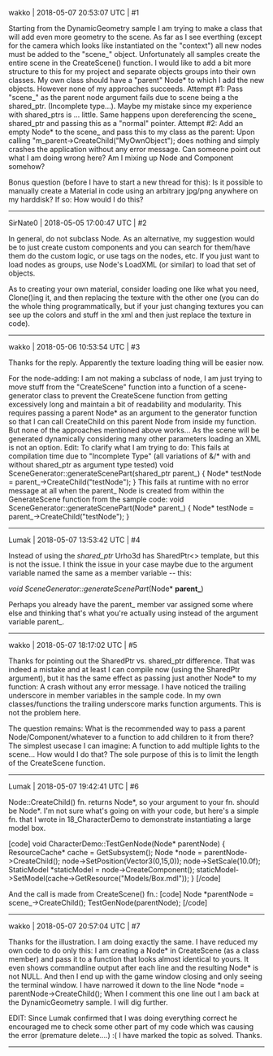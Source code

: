 wakko | 2018-05-07 20:53:07 UTC | #1

Starting from the DynamicGeometry sample I am trying to make a class that will add even more geometry to the scene. As far as I see everthing (except for the camera which looks like instantiated on the "context") all new nodes must be added to the "scene_" object. Unfortunately all samples create the entire scene in the CreateScene() function. I would like to add a bit more structure to this for my project and separate objects groups into their own classes.
My own class should have a "parent" Node* to which I add the new objects. However none of my approaches succeeds.
Attempt #1: Pass "scene_" as the parent node argument fails due to scene being a the shared_ptr. (Incomplete type...). Maybe my mistake since my experience with shared_ptrs is ... little. Same happens upon dereferencing the scene_ shared_ptr and passing this as a "normal" pointer.
Attempt #2: Add an empty Node* to the scene_ and pass this to my class as the parent: Upon calling "m_parent->CreateChild("MyOwnObject"); does nothing and simply crashes the application without any error message.
Can someone point out what I am doing wrong here? Am I mixing up Node and Component somehow?

Bonus question (before I have to start a new thread for this): Is it possible to manually create a Material in code using an arbitrary jpg/png anywhere on my harddisk? If so: How would I do this?

-------------------------

SirNate0 | 2018-05-05 17:00:47 UTC | #2

In general, do not subclass Node. As an alternative, my suggestion would be to just create custom components and you can search for them/have them do the custom logic, or use tags on the nodes, etc. If you just want to load nodes as groups, use Node's LoadXML (or similar) to load that set of objects.

As to creating your own material, consider loading one like what you need, Clone()ing it, and then replacing the texture with the other one (you can do the whole thing programmatically, but if your just changing textures you can see up the colors and stuff in the xml and then just replace the texture in code).

-------------------------

wakko | 2018-05-06 10:53:54 UTC | #3

Thanks for the reply. 
Apparently the texture loading thing will be easier now.

For the node-adding: I am not making a subclass of node, I am just trying to move stuff from the "CreateScene" function into a function of a scene-generator class to prevent the CreateScene function from getting excessively long and maintain a bit of readability and modularity. This requires passing a parent Node* as an argument to the generator function so that I can call CreateChild on this parent Node from inside my function. But none of the approaches mentioned above works...
As the scene will be generated dynamically considering many other parameters loading an XML is not an option.
Edit:
To clarify what I am trying to do: 
This fails at compilation time due to "Incomplete Type" (all variations of &/*  with and without shared_ptr as argument type tested)
    void SceneGenerator::generateScenePart(shared_ptr<Scene> parent_)
    {
      Node* testNode = parent_->CreateChild("testNode");
    }
This fails at runtime with no error message at all when the parent_ Node is created from within the GenerateScene function from the sample code:
    void SceneGenerator::generateScenePart(Node* parent_)
    {
      Node* testNode = parent_->CreateChild("testNode");
    }

-------------------------

Lumak | 2018-05-07 13:53:42 UTC | #4

Instead of using the *shared_ptr* Urho3d has SharedPtr<> template, but this is not the issue.  I think the issue in your case maybe due to the argument variable named the same as a member variable -- this:

*void SceneGenerator::generateScenePart*(Node* **parent_**)

Perhaps you already have the parent_ member var assigned some where else and thinking that's what you're actually using instead of the argument variable parent_.

-------------------------

wakko | 2018-05-07 18:17:02 UTC | #5

Thanks for pointing out the SharedPtr vs. shared_ptr difference. That was indeed a mistake and at least I can compile now (using the SharedPtr argument), but it has the same effect as passing just another Node* to my function: A crash without any error message.
I have noticed the trailing underscore in member variables in the sample code. In my own classes/functions the trailing underscore marks function arguments. This is not the problem here. 

The question remains: What is the recommended way to pass a parent Node/Component/whatever to a function to add children to it from there?
The simplest usecase I can imagine: A function to add multiple lights to the scene...
How would I do that?
The sole purpose of this is to limit the length of the CreateScene function.

-------------------------

Lumak | 2018-05-07 19:42:41 UTC | #6

Node::CreateChild() fn. returns Node*, so your argument to your fn. should be Node*. I'm not sure what's going on with your code, but here's a simple fn. that I wrote in 18_CharacterDemo to demonstrate instantiating a large model box.

[code]
void CharacterDemo::TestGenNode(Node* parentNode)
{
    ResourceCache* cache = GetSubsystem<ResourceCache>();
    Node *node = parentNode->CreateChild();
    node->SetPosition(Vector3(0,15,0));
    node->SetScale(10.0f);
    StaticModel *staticModel = node->CreateComponent<StaticModel>();
    staticModel->SetModel(cache->GetResource<Model>("Models/Box.mdl"));
}
[/code]

And the call is made from CreateScene() fn.:
[code]
    Node *parentNode = scene_->CreateChild();
    TestGenNode(parentNode);
[/code]

-------------------------

wakko | 2018-05-07 20:57:04 UTC | #7

Thanks for the illustration. I am doing exactly the same.
I have reduced my own code to do only this:
I am creating a Node* in CreateScene (as a class member) and pass it to a function that looks almost identical to yours. It even shows commandline output after each line and the resulting Node* is not NULL. And then I end up with the game window closing and only seeing the terminal window. I have narrowed it down to the line
Node *node = parentNode->CreateChild();
When I comment this one line out I am back at the DynamicGeometry sample.
I will dig further.

EDIT:
Since Lumak confirmed that I was doing everything correct he encouraged me to check some other part of my code which was causing the error (premature delete....) :(
I have marked the topic as solved. Thanks.

-------------------------

